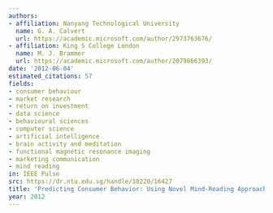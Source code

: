 ```yaml
---
authors:
- affiliation: Nanyang Technological University
  name: G. A. Calvert
  url: https://academic.microsoft.com/author/2973763676/
- affiliation: King S College London
  name: M. J. Brammer
  url: https://academic.microsoft.com/author/2079866393/
date: '2012-06-04'
estimated_citations: 57
fields:
- consumer behaviour
- market research
- return on investment
- data science
- behavioural sciences
- computer science
- artificial intelligence
- brain activity and meditation
- functional magnetic resonance imaging
- marketing communication
- mind reading
in: IEEE Pulse
src: https://dr.ntu.edu.sg/handle/10220/16427
title: 'Predicting Consumer Behavior: Using Novel Mind-Reading Approaches'
year: 2012
---
```

